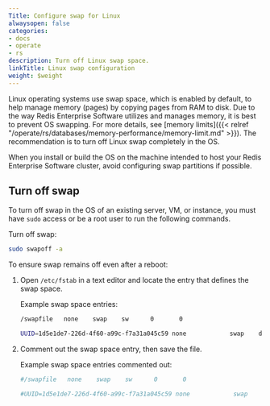 ```yaml
---
Title: Configure swap for Linux
alwaysopen: false
categories:
- docs
- operate
- rs
description: Turn off Linux swap space.
linkTitle: Linux swap configuration
weight: $weight
---
```

Linux operating systems use swap space, which is enabled by default, to help manage memory (pages) by
copying pages from RAM to disk. Due to the way Redis Enterprise Software
utilizes and manages memory, it is best to prevent OS swapping. For more details, see [memory limits]({{< relref "/operate/rs/databases/memory-performance/memory-limit.md" >}}). The
recommendation is to turn off Linux swap completely in the OS.

When you install or build the OS on the machine intended to host your Redis Enterprise Software cluster, avoid configuring swap partitions if possible.

## Turn off swap

To turn off swap in the OS of an existing server, VM, or instance, you
must have `sudo` access or be a root user to run the following commands.

Turn off swap:

```sh
sudo swapoff -a
```

To ensure swap remains off even after a reboot:

1. Open `/etc/fstab` in a text editor and locate the entry that defines the swap space.

    Example swap space entries:

    ```sh
    /swapfile   none    swap    sw      0       0
    ```

    ```sh
    UUID=1d5e1de7-226d-4f60-a99c-f7a31a045c59 none            swap    defaults        0 0
    ```

1. Comment out the swap space entry, then save the file.

    Example swap space entries commented out:

    ```sh
    #/swapfile   none    swap    sw      0       0
    ```

    ```sh
    #UUID=1d5e1de7-226d-4f60-a99c-f7a31a045c59 none            swap    defaults        0 0
    ```
